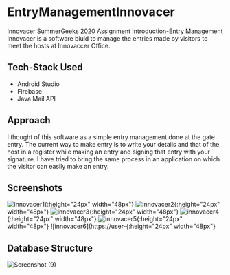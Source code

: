 # EntryManagementInnovacer
Innovacer SummerGeeks 2020 Assignment
Introduction-Entry Management Innovacer is a software biuld to manage the entries made by visitors to meet the hosts at Innovaccer Office.

## Tech-Stack Used
- Android Studio
- Firebase
- Java Mail API

## Approach
I thought of this software as a simple entry management done at the gate entry. The current way to make entry is to write your details and that of the host in a register while making an entry and signing that entry with your signature. I have tried to bring the same process in an application on which the visitor can easily make an entry.


## Screenshots

![innovacer1](https://user-images.githubusercontent.com/46107101/69842980-89ceb180-128b-11ea-95bc-66ecaaf8a21a.jpg){:height="24px" width="48px"}
![innovacer2](https://user-images.githubusercontent.com/46107101/69842982-89ceb180-128b-11ea-9c14-eb8d2661984e.jpg){:height="24px" width="48px"}
![innovacer3](https://user-images.githubusercontent.com/46107101/69842983-8a674800-128b-11ea-9d81-530d0eeb432c.jpg){:height="24px" width="48px"}
![innovacer4](https://user-images.githubusercontent.com/46107101/69842985-8a674800-128b-11ea-92d2-c626341461fc.jpg){:height="24px" width="48px"}
![innovacer5](https://user-images.githubusercontent.com/46107101/69842986-8a674800-128b-11ea-929c-ff8d0c5a4ec9.jpg){:height="24px" width="48px"}
![innovacer6](https://user-{:height="24px" width="48px"}


## Database Structure

![Screenshot (9)](https://user-images.githubusercontent.com/46107101/69826659-22d4dc80-123a-11ea-9669-438696c8bb03.png)
